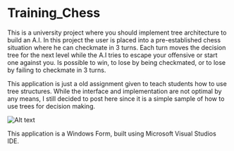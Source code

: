# Training_Chess
This is a university project where you should implement tree architecture to build an A.I.
In this project the user is placed into a pre-established chess situation where he can checkmate in 3 turns.
Each turn moves the decision tree for the next level while the A.I tries to escape your offensive or start one against you.
Is possible to win, to lose by being checkmated, or to lose by failing to checkmate in 3 turns.

This application is just a old assignment given to teach students how to use tree structures.
While the interface and implementation are not optimal by any means, I still
decided to post here since it is a simple sample of how to use trees for decision making.



![Alt text](https://i.imgur.com/I9xkBq1.png "A sample screenshot")

This application is a Windows Form, built using Microsoft Visual Studios IDE.
